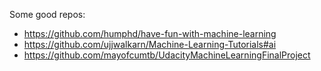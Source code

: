 
Some good repos:
- https://github.com/humphd/have-fun-with-machine-learning
- https://github.com/ujjwalkarn/Machine-Learning-Tutorials#ai
- https://github.com/mayofcumtb/UdacityMachineLearningFinalProject